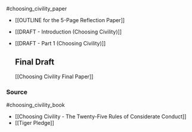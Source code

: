 #choosing_civility_paper 
- [[OUTLINE for the 5-Page Reflection Paper]]
- [[DRAFT - Introduction (Choosing Civility)]]
- [[DRAFT - Part 1 (Choosing Civility)]]
  
  
  ## Final Draft
  [[Choosing Civility Final Paper]]
### Source
#choosing_civility_book 
- [[Choosing Civility - The Twenty-Five Rules of Considerate Conduct]]
- [[Tiger Pledge]]


